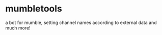 mumbletools
===========

a bot for mumble, setting channel names according to external data and much more!